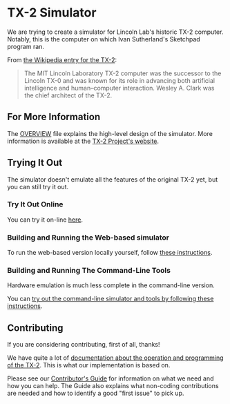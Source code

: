 # TX-2 Simulator

We are trying to create a simulator for Lincoln Lab's historic TX-2
computer.  Notably, this is the computer on which Ivan Sutherland's
Sketchpad program ran.

From [the Wikipedia entry for the TX-2](https://en.wikipedia.org/wiki/TX-2):

> The MIT Lincoln Laboratory TX-2 computer was the successor to the
> Lincoln TX-0 and was known for its role in advancing both artificial
> intelligence and human–computer interaction. Wesley A. Clark was the
> chief architect of the TX-2.

## For More Information

The [OVERVIEW](docs/OVERVIEW.md) file explains the high-level design
of the simulator.  More information is available at the [TX-2
Project's website](https://tx-2.github.io/).

## Trying It Out

The simulator doesn't emulate all the features of the original TX-2
yet, but you can still try it out.

### Try It Out Online

You can try it on-line [here](https://tx-2.github.io/demo/).

### Building and Running the Web-based simulator

To run the web-based version locally yourself, follow [these
instructions](docs/build/web.md).

### Building and Running The Command-Line Tools

Hardware emulation is much less complete in the command-line version.

You can [try out the command-line simulator and tools by following
these instructions](docs/build/cli.md).

## Contributing

If you are considering contributing, first of all, thanks!

We have quite a lot of [documentation about the operation and
programming of the TX-2](https://tx-2.github.io/documentation.html).
This is what our implementation is based on.

Please see our [Contributor's Guide](CONTRIBUTING.md) for information
on what we need and how you can help.  The Guide also explains what
non-coding contributions are needed and how to identify a good "first
issue" to pick up.
